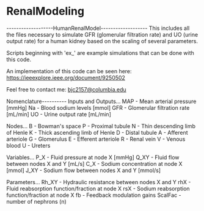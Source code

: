 # RenalModeling

-------------------HumanRenalModel-------------------
This includes all the files necessary to simulate GFR (glomerular filtration rate) and UO (urine output rate) for a human kidney based on the scaling of several parameters.

Scripts beginning with 'ex_' are example simulations that can be done with this code.

An implementation of this code can be seen here:
https://ieeexplore.ieee.org/document/9250502

Feel free to contact me:
bjc2157@columbia.edu

Nomenclature----------
Inputs and Outputs...
MAP - Mean arterial pressure [mmHg]
Na - Blood sodium levels [mmol]
GFR - Glomerular filtration rate [mL/min]
UO - Urine output rate [mL/min]

Nodes...
B - Bowman's space
P - Proximal tubule
N - Thin descending limb of Henle
K - Thick ascending limb of Henle
D - Distal tubule
A - Afferent arteriole
G - Glomerulus
E - Efferent arteriole
R - Renal vein
V - Venous blood
U - Ureters

Variables...
P_X - Fluid pressure at node X [mmHg]
Q_XY - Fluid flow between nodes X and Y [mL/s]
C_X - Sodium concentration at node X [mmol]
J_XY - Sodium flow between nodes X and Y [mmol/s]

Parameters...
Rh_XY - Hydraulic resistance between nodes X and Y
rhX - Fluid reabsorption function/fraction at node X
rsX - Sodium reabsorption function/fraction at node X
fb - Feedback modulation gains
ScalFac - number of nephrons (n)
